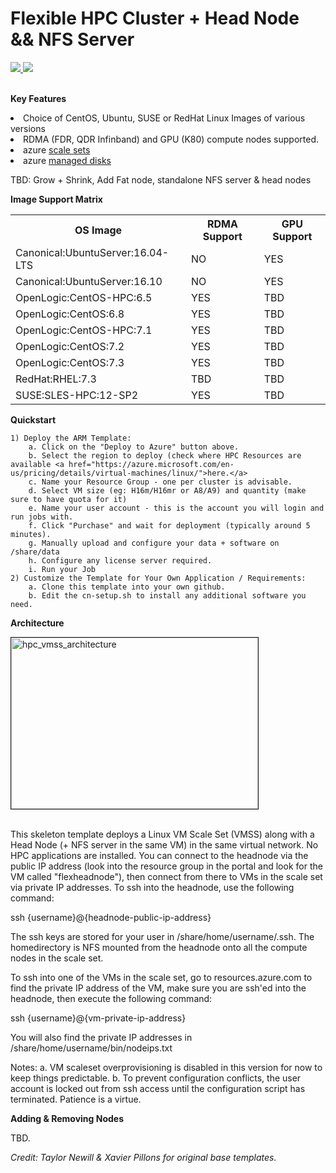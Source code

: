 # Flexible HPC Cluster + Head Node && NFS Server
<a href="https://portal.azure.com/#create/Microsoft.Template/uri/https%3A%2F%2Fraw.githubusercontent.com%2Fmkiernan%2FFlexHPC%2Fmaster%2Fazuredeploy.json" target="_blank">
    <img src="http://azuredeploy.net/deploybutton.png"/>
</a>
</a>
<a href="http://armviz.io/#/?load=https%3A%2F%2Fraw.githubusercontent.com%2Fmkiernan%2FFlexHPC%2Fmaster%2FRawANSYSCluster%2Fazuredeploy.json" target="_blank">
<img src="http://armviz.io/visualizebutton.png"/>
</a>
<br><br>

<b>Key Features</b>
<li>Choice of CentOS, Ubuntu, SUSE or RedHat Linux Images of various versions</li>
<li>RDMA (FDR, QDR Infinband) and GPU (K80) compute nodes supported. 
<li>azure <a href="https://azure.microsoft.com/en-us/services/virtual-machine-scale-sets/">scale sets</a></li>
<li>azure <a href="https://azure.microsoft.com/en-us/services/managed-disks/">managed disks</a></li></li>

TBD: Grow + Shrink, Add Fat node, standalone NFS server & head nodes

<b>Image Support Matrix</b>
<table>
	<tr>
	<th>OS Image</th>
	<th>RDMA Support</th>
	<th>GPU Support</th>
	</tr>
	<tr><td>Canonical:UbuntuServer:16.04-LTS</td><td>NO</td><td>YES</td></tr>
	<tr><td>Canonical:UbuntuServer:16.10</td><td>NO</td><td>YES</td></tr>
	<tr><td>OpenLogic:CentOS-HPC:6.5</td><td>YES</td><td>TBD</td></tr>
	<tr><td>OpenLogic:CentOS:6.8</td><td>YES</td><td>TBD</td></tr>
	<tr><td>OpenLogic:CentOS-HPC:7.1</td><td>YES</td><td>TBD</td></tr>
	<tr><td>OpenLogic:CentOS:7.2</td><td>YES</td><td>TBD</td></tr>
	<tr><td>OpenLogic:CentOS:7.3</td><td>YES</td><td>TBD</td></tr>
	<tr><td>RedHat:RHEL:7.3</td><td>TBD</td><td>TBD</td></tr>
	<tr><td>SUSE:SLES-HPC:12-SP2</td><td>YES</td><td>TBD</td></tr>
</table>

<b>Quickstart</b>

	1) Deploy the ARM Template: 
		a. Click on the "Deploy to Azure" button above.
		b. Select the region to deploy (check where HPC Resources are available <a href="https://azure.microsoft.com/en-us/pricing/details/virtual-machines/linux/">here.</a>
		c. Name your Resource Group - one per cluster is advisable. 
		d. Select VM size (eg: H16m/H16mr or A8/A9) and quantity (make sure to have quota for it)
		e. Name your user account - this is the account you will login and run jobs with.
		f. Click "Purchase" and wait for deployment (typically around 5 minutes). 
		g. Manually upload and configure your data + software on /share/data 
		h. Configure any license server required. 
		i. Run your Job
	2) Customize the Template for Your Own Application / Requirements:
		a. Clone this template into your own github. 
		b. Edit the cn-setup.sh to install any additional software you need. 

<b>Architecture</b>

<img src="https://github.com/tanewill/5clickTemplates/blob/master/images/hpc_vmss_architecture.png"  align="middle" width="395" height="274"  alt="hpc_vmss_architecture" border="1"/> <br></br>

This skeleton template deploys a Linux VM Scale Set (VMSS) along with a Head Node (+ NFS server in the same VM) in the same virtual network. No HPC applications are installed. You can connect to the headnode via the public IP address (look into the resource group in the portal and look for the VM called "flexheadnode"), then connect from there to VMs in the scale set via private IP addresses. To ssh into the headnode, use the following command:

ssh {username}@{headnode-public-ip-address}

The ssh keys are stored for your user in /share/home/username/.ssh. The homedirectory is NFS mounted from the headnode onto all the compute nodes in the scale set.

To ssh into one of the VMs in the scale set, go to resources.azure.com to find the private IP address of the VM, make sure you are ssh'ed into the headnode, then execute the following command:

ssh {username}@{vm-private-ip-address}

You will also find the private IP addresses in /share/home/username/bin/nodeips.txt

Notes:
a. VM scaleset overprovisioning is disabled in this version for now to keep things predictable. 
b. To prevent configuration conflicts, the user account is locked out from ssh access until the configuration script has terminated. Patience is a virtue. 

<b>Adding & Removing Nodes</b>

TBD. 

<i>Credit: Taylor Newill & Xavier Pillons for original base templates.</i>
